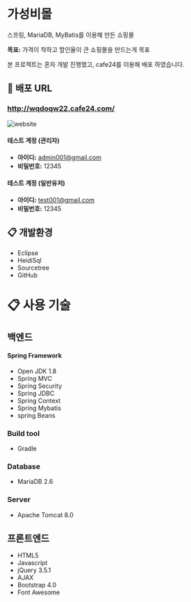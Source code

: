 # 가성비몰
스프링, MariaDB, MyBatis를 이용해 만든 쇼핑몰

**목표:** 가격이 착하고 할인율이 큰 쇼핑몰을 만드는게 목표

본 프로젝트는 혼자 개발 진행했고, cafe24를 이용해 배포 하였습니다.

## :link: 배포 URL
### http://wqdoqw22.cafe24.com/


![website](https://user-images.githubusercontent.com/20630599/103749283-aa4d6b80-5048-11eb-8972-4eb394aa7d67.PNG)


#### **테스트 계정 (관리자)**
* **아이디:** admin001@gmail.com
* **비밀번호:** 12345
#### **테스트 계정 (일반유저)**
* **아이디:** test001@gmail.com
* **비밀번호:** 12345


## :clipboard: 개발환경
* Eclipse
* HeidiSql
* Sourcetree
* GitHub
# :clipboard: 사용 기술
## 백엔드
#### Spring Framework
* Open JDK 1.8
* Spring MVC
* Spring Security
* Spring JDBC
* Spring Context
* Spring Mybatis
* spring Beans

### Build tool
* Gradle

### Database
* MariaDB 2.6

### Server
* Apache Tomcat 8.0

## 프론트엔드
* HTML5
* Javascript
* jQuery 3.5.1
* AJAX
* Bootstrap 4.0
* Font Awesome



